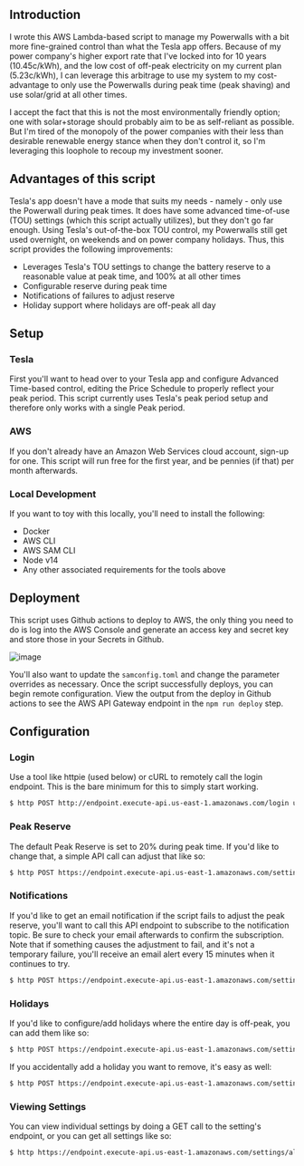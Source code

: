 ## Introduction

I wrote this AWS Lambda-based script to manage my Powerwalls with a bit more fine-grained control than what the Tesla app offers.  Because of my power company's higher export rate that I've locked into for 10 years (10.45c/kWh), and the low cost of off-peak electricity on my current plan (5.23c/kWh), I can leverage this arbitrage to use my system to my cost-advantage to only use the Powerwalls during peak time (peak shaving) and use solar/grid at all other times.

I accept the fact that this is not the most environmentally friendly option; one with solar+storage should probably aim to be as self-reliant as possible.  But I'm tired of the monopoly of the power companies with their less than desirable renewable energy stance when they don't control it, so I'm leveraging this loophole to recoup my investment sooner.

## Advantages of this script

Tesla's app doesn't have a mode that suits my needs - namely - only use the Powerwall during peak times.  It does have some advanced time-of-use (TOU) settings (which this script actually utilizes), but they don't go far enough.  Using Tesla's out-of-the-box TOU control, my Powerwalls still get used overnight, on weekends and on power company holidays.  Thus, this script provides the following improvements:

* Leverages Tesla's TOU settings to change the battery reserve to a reasonable value at peak time, and 100% at all other times
* Configurable reserve during peak time
* Notifications of failures to adjust reserve
* Holiday support where holidays are off-peak all day

## Setup

### Tesla

First you'll want to head over to your Tesla app and configure Advanced Time-based control, editing the Price Schedule to properly reflect your peak period.  This script currently uses Tesla's peak period setup and therefore only works with a single Peak period.

### AWS

If you don't already have an Amazon Web Services cloud account, sign-up for one.  This script will run free for the first year, and be pennies (if that) per month afterwards.

### Local Development

If you want to toy with this locally, you'll need to install the following:

* Docker
* AWS CLI
* AWS SAM CLI
* Node v14
* Any other associated requirements for the tools above

## Deployment

This script uses Github actions to deploy to AWS, the only thing you need to do is log into the AWS Console and generate an access key and secret key and store those in your Secrets in Github.

![image](https://user-images.githubusercontent.com/1494713/120593934-01d3e580-c3f5-11eb-8646-1112497daa52.png)

You'll also want to update the `samconfig.toml` and change the parameter overrides as necessary.  Once the script successfully deploys, you can begin remote configuration.  View the output from the deploy in Github actions to see the AWS API Gateway endpoint in the `npm run deploy` step.

## Configuration

### Login

Use a tool like httpie (used below) or cURL to remotely call the login endpoint.  This is the bare minimum for this to simply start working.

```bash
$ http POST http://endpoint.execute-api.us-east-1.amazonaws.com/login username=AzureDiamond@gmail.com password=hunter2 mfaPassCode=000000
```

### Peak Reserve

The default Peak Reserve is set to 20% during peak time.  If you'd like to change that, a simple API call can adjust that like so:

```bash
$ http POST https://endpoint.execute-api.us-east-1.amazonaws.com/settings/reserve PeakReserve=30
```

### Notifications

If you'd like to get an email notification if the script fails to adjust the peak reserve, you'll want to call this API endpoint to subscribe to the notification topic.  Be sure to check your email afterwards to confirm the subscription.  Note that if something causes the adjustment to fail, and it's not a temporary failure, you'll receive an email alert every 15 minutes when it continues to try.

```bash
$ http POST https://endpoint.execute-api.us-east-1.amazonaws.com/settings/notify email=AzureDiamond@gmail.com
```

### Holidays

If you'd like to configure/add holidays where the entire day is off-peak, you can add them like so:

```bash
$ http POST https://endpoint.execute-api.us-east-1.amazonaws.com/settings/holiday holiday:='["2021-07-04", "2021-09-06", "2021-11-11", "2021-11-25", "2021-12-25"]'
```

If you accidentally add a holiday you want to remove, it's easy as well:

```bash
$ http POST https://endpoint.execute-api.us-east-1.amazonaws.com/settings/holiday holiday:='["2021-12-25"]' remove:=true
```

### Viewing Settings

You can view individual settings by doing a GET call to the setting's endpoint, or you can get all settings like so:

```bash
$ http https://endpoint.execute-api.us-east-1.amazonaws.com/settings/all
```

